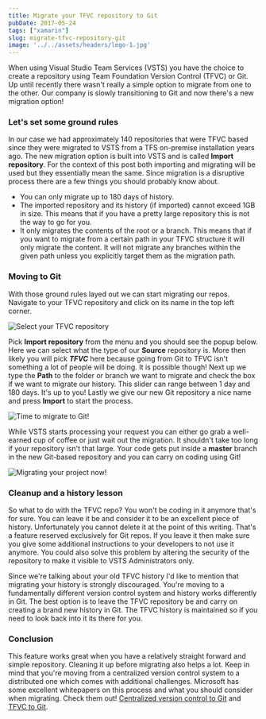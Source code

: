 ```yaml
---
title: Migrate your TFVC repository to Git
pubDate: 2017-05-24
tags: ["xamarin"]
slug: migrate-tfvc-repository-git
image: '../../assets/headers/lego-1.jpg'
---
```


When using Visual Studio Team Services (VSTS) you have the choice to create a repository using Team Foundation Version Control (TFVC) or Git. Up until recently there wasn't really a simple option to migrate from one to the other. Our company is slowly transitioning to Git and now there's a new migration option! 

### Let's set some ground rules

In our case we had approximately 140 repositories that were TFVC based since they were migrated to VSTS from a TFS on-premise installation years ago. The new migration option is built into VSTS and is called **Import repository**. For the context of this post both importing and migrating will be used but they essentially mean the same. Since migration is a disruptive process there are a few things you should probably know about.

*   You can only migrate up to 180 days of history.
*   The imported repository and its history (if imported) cannot exceed 1GB in size. This means that if you have a pretty large repository this is not the way to go for you.
*   It only migrates the contents of the root or a branch. This means that if you want to migrate from a certain path in your TFVC structure it will only migrate the content. It will not migrate any branches within the given path unless you explicitly target them as the migration path.

### Moving to Git

With those ground rules layed out we can start migrating our repos. Navigate to your TFVC repository and click on its name in the top left corner.

![Select your TFVC repository](/images/posts/repos.png?style=halfsize)

Pick **Import repository** from the menu and you should see the popup below. Here we can select what the type of our **Source** repository is. More then likely you will pick ***TFVC*** here because going from Git to TFVC isn't something a lot of people will be doing. It is possible though! Next up we type the **Path** to the folder or branch we want to migrate and check the box if we want to migrate our history. This slider can range between 1 day and 180 days. It's up to you! Lastly we give our new Git repository a nice name and press **Import** to start the process.

![Time to migrate to Git!](/images/posts/migrate.png?style=halfsize)

While VSTS starts processing your request you can either go grab a well-earned cup of coffee or just wait out the migration. It shouldn't take too long if your repository isn't that large. Your code gets put inside a **master** branch in the new Git-based repository and you can carry on coding using Git!

![Migrating your project now!](/images/posts/busymigrating.png?style=halfsize)

### Cleanup and a history lesson

So what to do with the TFVC repo? You won't be coding in it anymore that's for sure. You can leave it be and consider it to be an excellent piece of history. Unfortunately you cannot delete it at the point of this writing. That's a feature reserved exclusively for Git repos. If you leave it then make sure you give some additional instructions to your developers to not use it anymore. You could also solve this problem by altering the security of the repository to make it visible to VSTS Administrators only.

Since we're talking about your old TFVC history I'd like to mention that migrating your history is strongly discouraged. You're moving to a fundamentally different version control system and history works differently in Git. The best option is to leave the TFVC repository be and carry on creating a brand new history in Git. The TFVC history is maintained so if you need to look back into it its there for you.

### Conclusion

This feature works great when you have a relatively straight forward and simple repository. Cleaning it up before migrating also helps a lot. Keep in mind that you're moving from a centralized version control system to a distributed one which comes with additional challenges. Microsoft has some excellent whitepapers on this process and what you should consider when migrating. Check them out! [Centralized version control to Git](https://www.visualstudio.com/learn/centralized-to-git/) and [TFVC to Git](https://www.visualstudio.com/learn/migrate-from-tfvc-to-git/).